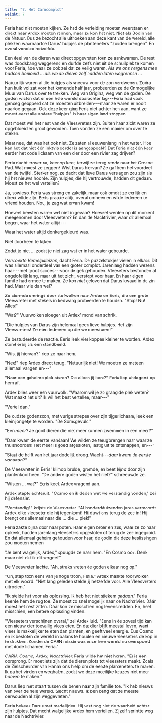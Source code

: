 ```yaml
---
title: "7. Het Carncomplot"
weight: 7
---
```


Feria had niet moeten kijken. Ze had de verleiding moeten weerstaan en direct naar Ardex moeten rennen, maar ze kon het niet. Niet als Godin van de Natuur. Dus ze bezocht alle uithoeken aan deze kant van de wereld, alle plekken waarnaartoe Darus' hulpjes de planteneters "zouden brengen". En overal vond ze hetzelfde.

Een deel van de dieren was direct opgevreten toen ze aankwamen. De rest was doodsbang weggerend en durfde zelfs niet uit de schuilplek te komen voor Feria, hoe vaak ze ook zei dat ze veilig waren. _Als we ons nergens mee hadden bemoeid ... als we de dieren zelf hadden laten wegrennen ..._

Natuurlijk waren al die hulpjes als sneeuw voor de zon verdwenen. Zodra hun buik vol zat voor het komende half jaar, probeerden ze de Onmogelijke Muur van Darus over te trekken. Weg van Origina, weg van de goden. De goden wisten dat er een hele wereld daarachter lag---Feria had vaak genoeg geopperd dat ze moesten uitbreiden---maar ze waren er nooit naartoe gegaan. Ook deze keer ging Feria niet achter hen aan, want ze moest eerst alle andere "hulpjes" in haar eigen land stoppen.

Dat moest wel het nest van de Vleesvreters zijn. Buiten haar zicht waren ze opgebloeid en groot geworden. Toen vonden ze een manier om over te steken.

Maar nee, dat was het ook niet. Ze zaten al eeuwenlang in het water. Hoe kan het dat niet één inktvis eerder is aangespoeld? Dat Feria niet één keer eerder het dode lichaam van een dier door een rivier zag drijven?

Feria dacht erover na, keer op keer, terwijl ze terug rende naar het Groene Pad. Wat moest ze zeggen? Wist Darus hiervan? Ze gaf hem het voordeel van de twijfel. Sterker nog, ze dacht dat lieve Darus verslagen zou zijn als hij het nieuws hoorde. Zijn hulpjes, die hij vertrouwde, hadden dit gedaan. Moest ze het wel vertellen?

Ja, sowieso. Feria was streng en zakelijk, maar ook omdat ze eerlijk en direct wilde zijn. Eeris praatte altijd overal omheen en wilde iedereen te vriend houden. Nou, je zag wat ervan kwam!

Hoeveel beesten waren wel niet in gevaar? Hoeveel werden op dit moment meegenomen door Vleesvreters? En dan de Nachtrivier, waar dit allemaal begon, waar het water altijd---

Waar het water altijd donkergekleurd was. 

Niet doorheen te kijken. 

Zodat je niet ... zodat je niet zag wat er in het water gebeurde.

_Vervloekte Hemelpaleizen,_ dacht Feria. De puzzelstukjes vielen in elkaar. Dit was allemaal onderdeel van een groter complot. Jarenlang hadden wezens haar---met groot succes---voor de gek gehouden. Vleeseters bestonden al ongelofelijk lang, maar uit het zicht, verstopt voor haar. En haar eigen familie had ermee te maken. Ze kon _niet_ geloven dat Darus kwaad in de zin had. Maar wie dan wel? 

Ze stormde omringd door stofwolken naar Ardex en Eeris, die een grote Vleesvreter met stekels in bedwang probeerden te houden. "Stop! Nu! Alles!"

"Wat?" Vuurwolken sloegen uit Ardex' mond van schrik.

"Die hulpjes van Darus zijn helemaal geen lieve hulpjes. Het zijn Vleesvreters! Ze eten iedereen op die we meesturen!"

Ze bestudeerde de reactie. Eeris leek vier koppen kleiner te worden. Ardex stond erbij als een standbeeld.

"Wist jij hiervan?" riep ze naar hem.

"Nee!" riep Ardex direct terug. "Natuurlijk niet! We moeten ze meteen allemaal vangen en---"

"Naar een geheime plek sturen? Die alleen jij kent?" Feria liep uitdagend op hem af.

Ardex blies weer een vuurwolk. "Waarom wil je zo graag de plek weten? Wat maakt het uit? Ik wil het best vertellen, maar---"

"Vertel dan."

De oudste godenzoon, met vurige strepen over zijn tijgerlichaam, leek een klein jongetje te worden. "De Somsgevuld."

"Een _meer_? Je gooit dieren die niet meer kunnen zwemmen in een meer?"

"Daar kwam de eerste vandaan! We wilden ze terugbrengen naar waar ze thuishoorden! Het meer is goed afgesloten, lastig uit te ontsnappen, en---"

"Staat de helft van het jaar dodelijk droog. Wacht---_daar kwam de eerste vandaan_?"

De Vleesvreter in Eeris' klimop brulde, gromde, en beet _bijna_ door zijn plantenkooi heen. "De andere goden wisten het niet?" schreeuwde ze.

"Wisten ... wat?" Eeris keek Ardex vragend aan. 

Ardex stapte achteruit. "Cosmo en ik deden wat we verstandig vonden," zei hij defensief.

"Verstandig?" krijste de Vleesvreter. "Al honderdduizenden jaren vermoordt Ardex elke vleeseter die hij tegenkomt! Hij duwt ons terug de zee in! Hij brengt ons allemaal naar die ... die ... plek!"

Feria zakte bijna door haar poten. Haar eigen broer en zus, waar ze zo naar opkeek, hadden jarenlang vleeseters opgesloten of terug de zee ingegooid. En dat allemaal geheim gehouden voor haar, de godin die deze beslissingen zou moeten nemen.

"Je bent walgelijk, Ardex," spuugde ze naar hem. "En Cosmo ook. Denk maar niet dat ik dit vergeef."

De Vleesvreter lachte. "Ah, straks vreten de goden elkaar nog op."

"Oh, stap toch eens van je hoge troon, Feria." Ardex maakte rookwolken met elk woord. "Niet lang geleden stelde jij hetzelfde voor. Alle Vleesvreters uitroeien."

"Ik stelde het voor als oplossing. Ik heb het niet stiekem _gedaan_." Feria keerde hem de rug toe. Ze moest zo snel mogelijk naar de Nachtrivier. Dáár moest het nest zitten. Dáár kon ze misschien nog levens redden. En, heel misschien, een betere oplossing vinden.

"Vleeseters verschijnen overal," zei Ardex luid. "Eens in de zoveel tijd kan een nieuw dier toevallig vlees eten. En dat dier blijft meestal leven, want vlees is makkelijker te eten dan planten, en geeft veel energie. Dus Cosmo en ik besloten de wereld in balans te houden en nieuwe vleeseters de kop in te drukken. Zonder de CARN missie was onze hele wereld nu overspoeld met dode lichamen, Feria."

_CARN. Cosmo, Ardex, Nachtrivier._ Feria wilde het niet horen. "Er is een oorsprong. Er moet iets zijn dat de dieren plots tot vleeseters maakt. Zoals de Zielscheurder van Hanah ons hielp om de eerste planteneters te maken. Ik ga het vinden en weghalen, zodat we deze moeilijke keuzes niet meer _hoeven_ te maken."

Darus liep met staart tussen de benen naar zijn familie toe. "Ik heb nieuws van over de hele wereld. Slecht nieuws. Ik ben bang dat de meeste oerwouden al zijn weggevreten."

Feria bekeek Darus met medelijden. Hij wist nog niet de waarheid achter zijn hulpjes. Dat mocht walgelijke Ardex hem vertellen. Zijzelf sprintte weg naar de Nachtrivier.
